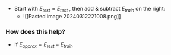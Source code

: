 - Start with $E_{test} = E_{test}$ , then add & subtract $E_{train}$ on the right:
	- ![[Pasted image 20240312221008.png]]
### How does this help?
- If $E_{approx} = E_{test}-E_{train}$ 